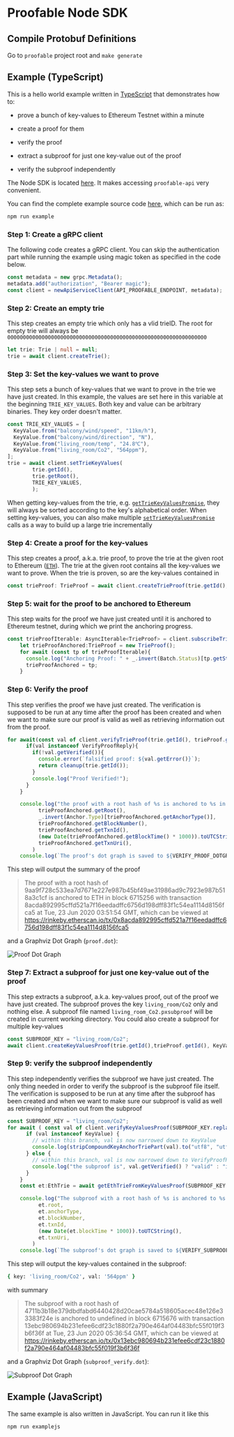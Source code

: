 # Proofable Node SDK

## Compile Protobuf Definitions

Go to `proofable` project root and `make generate`

## Example (TypeScript)

This is a hello world example written in [TypeScript](https://www.typescriptlang.org/) that demonstrates how to:

- prove a bunch of key-values to Ethereum Testnet within a minute

- create a proof for them

- verify the proof

- extract a subproof for just one key-value out of the proof

- verify the subproof independently

The Node SDK is located [here](https://github.com/SouthbankSoftware/proofable/tree/master/node_sdk). It makes accessing `proofable-api` very convenient.

You can find the complete example source code [here](https://github.com/SouthbankSoftware/proofable/blob/master/node_sdk/src/examples/example.ts), which can be run as:

```zsh
npm run example
```

### Step 1: Create a gRPC client

The following code creates a gRPC client. You can skip the authentication part while running the example using magic token as specified in the code below.

```typescript
const metadata = new grpc.Metadata();
metadata.add("authorization", "Bearer magic");
const client = newApiServiceClient(API_PROOFABLE_ENDPOINT, metadata);
```

### Step 2: Create an empty trie

This step creates an empty trie which only has a vlid trieID. The root for empty trie will always be `0000000000000000000000000000000000000000000000000000000000000000`

```typescript
let trie: Trie | null = null;
trie = await client.createTrie();
```

### Step 3: Set the key-values we want to prove

This step sets a bunch of key-values that we want to prove in the trie we have just created. In this example, the values are set here in this variable at the beginning `TRIE_KEY_VALUES`. Both key and value can be arbitrary binaries. They key order doesn't matter.

```typescript
const TRIE_KEY_VALUES = [
  KeyValue.from("balcony/wind/speed", "11km/h"),
  KeyValue.from("balcony/wind/direction", "N"),
  KeyValue.from("living_room/temp", "24.8℃"),
  KeyValue.from("living_room/Co2", "564ppm"),
];
trie = await client.setTrieKeyValues(
        trie.getId(),
        trie.getRoot(),
        TRIE_KEY_VALUES,
        );
```

When getting key-values from the trie, e.g. [`getTrieKeyValuesPromise`](docs/modules/_api_api_.html#gettriekeyvaluespromise), they will always be sorted according to the key's alphabetical order. When setting key-values, you can also make multiple [`setTrieKeyValuesPromise`](docs/modules/_api_api_.html#settriekeyvaluespromise) calls as a way to build up a large trie incrementally

### Step 4: Create a proof for the key-values

This step creates a proof, a.k.a. trie proof, to prove the trie at the given root to Ethereum ([`ETH`](https://www.proofable.io/docs/anchor.html#anchor.Anchor.Type)). The trie at the given root contains all the key-values we want to prove. When the trie is proven, so are the key-values contained in

```typescript
const trieProof: TrieProof = await client.createTrieProof(trie.getId(), trie.getRoot(), Anchor.Type.ETH);
```

### Step 5: wait for the proof to be anchored to Ethereum

This step waits for the proof we have just created until it is anchored to Ethereum testnet, during which we print the anchoring progress.

```typescript
const trieProofIterable: AsyncIterable<TrieProof> = client.subscribeTrieProof(trie.getId(), trieProof.getId(), null);
    let trieProofAnchored:TrieProof = new TrieProof();
    for await (const tp of trieProofIterable){
      console.log("Anchoring Proof: " + _.invert(Batch.Status)[tp.getStatus()]);
      trieProofAnchored = tp;
    }
```

### Step 6: Verify the proof

This step verifies the proof we have just created. The verification is supposed to be run at any time after the proof has been created and when we want to make sure our proof is valid as well as retrieving information out from the proof.

```typescript
for await(const val of client.verifyTrieProof(trie.getId(), trieProof.getId(), true, VERIFY_PROOF_DOTGRAPH_FILE)){
      if(val instanceof VerifyProofReply){
        if(!val.getVerified()){
          console.error(`falsified proof: ${val.getError()}`);
          return cleanup(trie.getId());
        }
        console.log("Proof Verified!");
      }
    }

    console.log("the proof with a root hash of %s is anchored to %s in block %s with transaction %s at %s, which can be viewed at %s",
          trieProofAnchored.getRoot(),
          _.invert(Anchor.Type)[trieProofAnchored.getAnchorType()],
          trieProofAnchored.getBlockNumber(),
          trieProofAnchored.getTxnId(),
          (new Date(trieProofAnchored.getBlockTime() * 1000)).toUTCString(),
          trieProofAnchored.getTxnUri(),
        )
    console.log(`The proof's dot graph is saved to ${VERIFY_PROOF_DOTGRAPH_FILE}`);
```

This step will output the summary of the proof

> The proof with a root hash of 9aa9f728c533ea7d7671e227e987b45bf49ae31986ad9c7923e987b518a3c1cf is anchored to ETH in block 6715256 with transaction 8acda892995cffd521a7f16eedadffc6756d198dff83f1c54ea1114d8156fca5 at Tue, 23 Jun 2020 03:51:54 GMT, which can be viewed at https://rinkeby.etherscan.io/tx/0x8acda892995cffd521a7f16eedadffc6756d198dff83f1c54ea1114d8156fca5

and a Graphviz Dot Graph (`proof.dot`):

![Proof Dot Graph](../docs/images/example_proof.svg)

### Step 7: Extract a subproof for just one key-value out of the proof

This step extracts a subproof, a.k.a. key-values proof, out of the proof we have just created. The subproof proves the key `living_room/Co2` only and nothing else. A subproof file named `living_room_Co2.pxsubproof` will be created in current working directory. You could also create a subproof for multiple key-values

```typescript
const SUBPROOF_KEY = "living_room/Co2";
await client.createKeyValuesProof(trie.getId(),trieProof.getId(), KeyValuesFilter.from([Key.from(SUBPROOF_KEY)]), SUBPROOF_KEY.replace("/", "-") + ".pxsubproof");
```

### Step 9: verify the subproof independently

This step independently verifies the subproof we have just created. The only thing needed in order to verify the subproof is the subproof file itself. The verification is supposed to be run at any time after the subproof has been created and when we want to make sure our subproof is valid as well as retrieving information out from the subproof

```typescript
const SUBPROOF_KEY = "living_room/Co2";
for await ( const val of client.verifyKeyValuesProof(SUBPROOF_KEY.replace("/", "-") + ".subproofable", true, VERIFY_SUBPROOF_DOTGRAPH_FILE)){
      if (val instanceof KeyValue) {
        // within this branch, val is now narrowed down to KeyValue
        console.log(stripCompoundKeyAnchorTriePart(val).to("utf8", "utf8"));
      } else {
        // within this branch, val is now narrowed down to VerifyProofReply
        console.log("the subproof is", val.getVerified() ? "valid" : "invalid");
      }
    }
    const et:EthTrie = await getEthTrieFromKeyValuesProof(SUBPROOF_KEY.replace("/", "-") + ".pxsubproof")

    console.log("The subproof with a root hash of %s is anchored to %s in block %s with transaction %s on %s, which can be viewed at %s",
          et.root,
          et.anchorType,
          et.blockNumber,
          et.txnId,
          (new Date(et.blockTime * 1000)).toUTCString(),
          et.txnUri,
        )
    console.log(`The subproof's dot graph is saved to ${VERIFY_SUBPROOF_DOTGRAPH_FILE}`);
```

This step will output the key-values contained in the subproof:

```zsh
{ key: 'living_room/Co2', val: '564ppm' }
```

with summary
> The subproof with a root hash of 4711b3b18e379dbdfabd6440428d20cae5784a518605acec48e126e33383f24e is anchored to undefined in block 6715676 with transaction 13ebc980694b231efee6cdf23c1880f2a790e464af04483bfc55f019f3b6f36f at Tue, 23 Jun 2020 05:36:54 GMT, which can be viewed at https://rinkeby.etherscan.io/tx/0x13ebc980694b231efee6cdf23c1880f2a790e464af04483bfc55f019f3b6f36f


and a Graphviz Dot Graph (`subproof_verify.dot`):

![Subproof Dot Graph](../docs/images/example_subproof.svg)

## Example (JavaScript)

The same example is also written in JavaScript. You can run it like this

```zsh
npm run examplejs
```
